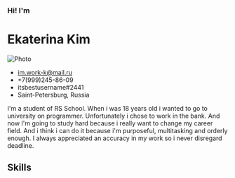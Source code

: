 ### Hi! I'm
# Ekaterina Kim

<image src="\images\file.jpg" alt="Photo">

- <im.work-k@mail.ru>
- +7(999)245-86-09
- itsbestusername#2441
- Saint-Petersburg, Russia

I'm a student of RS School. When i was 18 years old i wanted to go to university on programmer. Unfortunately i chose to work in the bank. And now I'm going to study hard because i really want to change my career field. And i think i can do it because i'm purposeful, multitasking and orderly enough. I always appreciated an accuracy in my work so i never disregard deadline. 

## Skills